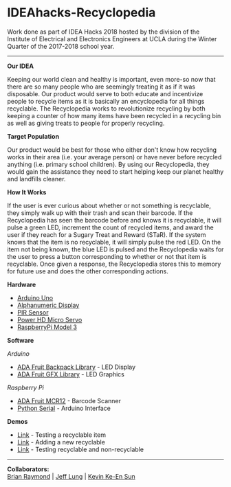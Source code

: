 # IDEAhacks-Recyclopedia

Work done as part of IDEA Hacks 2018 hosted by the division of the Institute of Electrical and Electronics Engineers at UCLA during the Winter Quarter of the 2017-2018 school year.
****
**Our IDEA** 

Keeping our world clean and healthy is important, even more-so now that there are so many people who are seemingly treating it as if it was disposable. Our product would serve to both educate and incentivize people to recycle items as it is basically an encyclopedia for all things recyclable. The Recyclopedia works to revolutionize recycling by both keeping a counter of how many items have been recycled in a recycling bin as well as giving treats to people for properly recycling.

**Target Population**

Our product would be best for those who either don't know how recycling works in their area (i.e. your average person) or have never before recycled anything (i.e. primary school children). By using our Recyclopedia, they would gain the assistance they need to start helping keep our planet healthy and landfills cleaner.

**How It Works**

If the user is ever curious about whether or not something is recyclable, they simply walk up with their trash and scan their barcode. If the Recyclopedia has seen the barcode before and knows it is recyclable, it will pulse a green LED, increment the count of recycled items, and award the user if they reach for a Sugary Treat and Reward (STaR). If the system knows that the item is no recyclable, it will simply pulse the red LED. On the item not being known, the blue LED is pulsed and the Recyclopedia waits for the user to press a button corresponding to whether or not that item is recyclable. Once given a response, the Recyclopedia stores this to memory for future use and does the other corresponding actions.

**Hardware**
* [Arduino Uno](https://www.adafruit.com/product/50)
* [Alphanumeric Display](https://www.adafruit.com/product/1907)
* [PIR Sensor](https://www.adafruit.com/product/189)
* [Power HD Micro Servo](https://www.pololu.com/product/1049)
* [RaspberryPi Model 3](https://www.adafruit.com/product/3055)

**Software**

*Arduino*
* [ADA Fruit Backpack Library](https://github.com/adafruit/Adafruit_LED_Backpack) - LED  Display
* [ADA Fruit GFX Library](https://github.com/adafruit/Adafruit-GFX-Library) - LED Graphics

*Raspberry Pi*
* [ADA Fruit MCR12](https://github.com/jacopo-j/mcr12_serial) - Barcode Scanner
* [Python Serial](https://pypi.python.org/pypi/pyserial) - Arduino Interface

**Demos**

* [Link](https://github.com/il-dionigi/IDEAhacks-Recyclopedia/blob/master/demos/demo-recyclable.mp4) - Testing a recyclable item
* [Link](https://github.com/il-dionigi/IDEAhacks-Recyclopedia/blob/master/demos/demo-adding-recyclable.mp4) - Adding a new recyclable
* [Link](https://github.com/il-dionigi/IDEAhacks-Recyclopedia/blob/master/demos/demo-overall-counter.mp4) - Testing recyclable and non-recyclable

****
**Collaborators:**  
[Brian Raymond](https://github.com/il-dionigi) | [Jeff Lung](https://github.com/jlung20) | [Kevin Ke-En Sun](https://github.com/inherentlyMalicious)

